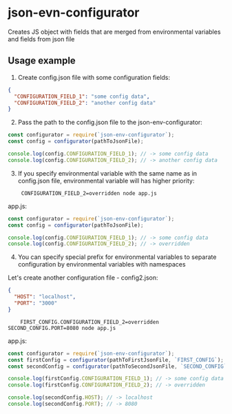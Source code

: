 # json-evn-configurator
Creates JS object with fields that are merged from environmental variables and fields from json file

## Usage example
1) Create config.json file with some configuration fields:
```json
{
  "CONFIGURATION_FIELD_1": "some config data",
  "CONFIGURATION_FIELD_2": "another config data"
}
```
2) Pass the path to the config.json file to the json-env-configurator:
```js
const configurator = require(`json-env-configurator`);
const config = configurator(pathToJsonFile);

console.log(config.CONFIGURATION_FIELD_1); // -> some config data
console.log(config.CONFIGURATION_FIELD_2); // -> another config data
```

3) If you specify environmental variable with the same name as in config.json file, environmental variable will has higher priority:

        CONFIGURATION_FIELD_2=overridden node app.js
        
app.js:
```js
const configurator = require(`json-env-configurator`);
const config = configurator(pathToJsonFile);

console.log(config.CONFIGURATION_FIELD_1); // -> some config data
console.log(config.CONFIGURATION_FIELD_2); // -> overridden
```

4) You can specify special prefix for environmental variables to separate configuration by environmental variables with namespaces

Let's create another configuration file - config2.json:

```json
{
  "HOST": "localhost",
  "PORT": "3000"
}
```

        FIRST_CONFIG.CONFIGURATION_FIELD_2=overridden SECOND_CONFIG.PORT=8080 node app.js

app.js:        
```js
const configurator = require(`json-env-configurator`);
const firstConfig = configurator(pathToFirstJsonFile, `FIRST_CONFIG`);
const secondConfig = configurator(pathToSecondJsonFile, `SECOND_CONFIG`);

console.log(firstConfig.CONFIGURATION_FIELD_1); // -> some config data
console.log(firstConfig.CONFIGURATION_FIELD_2); // -> overridden

console.log(secondConfig.HOST); // -> localhost
console.log(secondConfig.PORT); // -> 8080
```